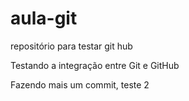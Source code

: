 # aula-git
repositório para testar git hub

Testando a integração entre Git e GitHub

Fazendo mais um commit, teste 2
